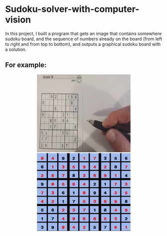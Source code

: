 # Sudoku-solver-with-computer-vision

In this project, I built a program that gets an image that contains somewhere sudoku board,
and the sequence of numbers already on the board (from left to right and from top to bottom),
and outputs a graphical sudoku board with a solution. 

## For example:

<p align="center">
  <img src="Data/sudoku_img_5.jpg" width="300" height = "250" />
  <img src="Results/result_5.png" width="300" height = "250" /> 
</p>
